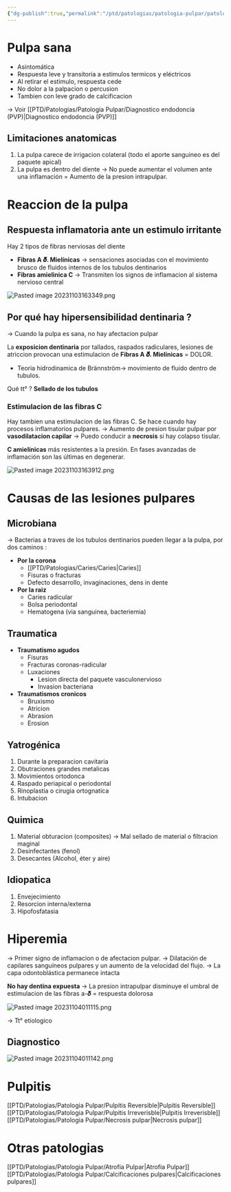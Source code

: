 ```yaml
---
{"dg-publish":true,"permalink":"/ptd/patologias/patologia-pulpar/patologia-pulpar/"}
---
```




# Pulpa sana

- Asintomática
- Respuesta leve y transitoria a estimulos termicos y eléctricos 
- Al retirar el estimulo, respuesta cede
- No dolor a la palpacion o percusion
- Tambien con leve grado de calcificacion

→ Voir [[PTD/Patologias/Patologia Pulpar/Diagnostico endodoncia (PVP)\|Diagnostico endodoncia (PVP)]]

## Limitaciones anatomicas

1. La pulpa carece de irrigacion colateral (todo el aporte sanguineo es del paquete apical)
2. La pulpa es dentro del diente → No puede aumentar el volumen ante una inflamación = Aumento de la presion intrapulpar.

# Reaccion de la pulpa

## Respuesta inflamatoria ante un estimulo irritante

Hay 2 tipos de fibras nerviosas del diente
- **Fibras A 𝜹. Mielínicas** → sensaciones asociadas con el movimiento brusco de fluidos internos de los tubulos dentinarios
- **Fibras amielinica C** → Transmiten los signos de inflamacion al sistema nervioso central

![Pasted image 20231103163349.png](/img/user/Cirugia%20Bucal%20I/Medias/Pasted%20image%2020231103163349.png)

## Por qué hay hipersensibilidad dentinaria ?

→ Cuando la pulpa es sana, no hay afectacion pulpar

La **exposicion dentinaria** por tallados, raspados radiculares, lesiones de atriccion provocan una estimulacion de **Fibras A 𝜹. Mielínicas** = DOLOR.

- Teoria hidrodinamica de Brännström→ movimiento de fluido dentro de tubulos.

Qué tt° ? **Sellado de los tubulos**

### Estimulacion de las fibras C 

Hay tambien una estimulacion de las fibras C. Se hace cuando hay procesos inflamatorios pulpares.
→ Aumento de presion tisular pulpar por **vasodilatacion capilar**  → Puedo conducir a **necrosis** si hay colapso tisular.

**C amielínicas** más resistentes a la presión. En fases avanzadas de inflamación son las últimas en degenerar.

![Pasted image 20231103163912.png](/img/user/Cirugia%20Bucal%20I/Medias/Pasted%20image%2020231103163912.png)

# Causas de las lesiones pulpares

## Microbiana

→ Bacterias a traves de los tubulos dentinarios pueden llegar a la pulpa, por dos caminos : 
- **Por la corona**
	- [[PTD/Patologias/Caries/Caries\|Caries]]
	- Fisuras o fracturas
	- Defecto desarrollo, invaginaciones, dens in dente
- **Por la raiz**
	- Caries radicular
	- Bolsa periodontal
	- Hematogena (via sanguinea, bacteriemia)

## Traumatica

- **Traumatismo agudos**
	- Fisuras
	- Fracturas coronas-radicular
	- Luxaciones
		- Lesion directa del paquete vasculonervioso
		- Invasion bacteriana
- **Traumatismos cronicos**
	- Bruxismo
	- Atricion
	- Abrasion
	- Erosion


## Yatrogénica

1. Durante la preparacion cavitaria
2. Obutraciones grandes metalicas
3. Movimientos ortodonca
4. Raspado periapical o periodontal
5. Rinoplastia o cirugia ortognatica
6. Intubacion
## Quimica

1. Material obturacion (composites) → Mal sellado de material o filtracion maginal
2. Desinfectantes (fenol)
3. Desecantes (Alcohol, éter y aire)
## Idiopatica

1. Envejecimiento
2. Resorcion interna/externa
3. Hipofosfatasia


# Hiperemia

→ Primer signo de inflamacion o de afectacion pulpar.
→ Dilatación de capilares sanguíneos pulpares y un aumento de la velocidad del flujo.
→ La capa odontoblástica permanece intacta

**No hay dentina expuesta** → La presion intrapulpar disminuye el umbral de estimulacion de las fibras a-𝜹 = respuesta dolorosa

![Pasted image 20231104011115.png](/img/user/Cirugia%20Bucal%20I/Medias/Pasted%20image%2020231104011115.png)

→ Tt° etiologico

## Diagnostico

![Pasted image 20231104011142.png](/img/user/Cirugia%20Bucal%20I/Medias/Pasted%20image%2020231104011142.png)
# Pulpitis 

[[PTD/Patologias/Patologia Pulpar/Pulpitis Reversible\|Pulpitis Reversible]]
[[PTD/Patologias/Patologia Pulpar/Pulpitis Irreverisble\|Pulpitis Irreverisble]]
[[PTD/Patologias/Patologia Pulpar/Necrosis pulpar\|Necrosis pulpar]]

# Otras patologias 

[[PTD/Patologias/Patologia Pulpar/Atrofia Pulpar\|Atrofia Pulpar]]
[[PTD/Patologias/Patologia Pulpar/Calcificaciones pulpares\|Calcificaciones pulpares]]